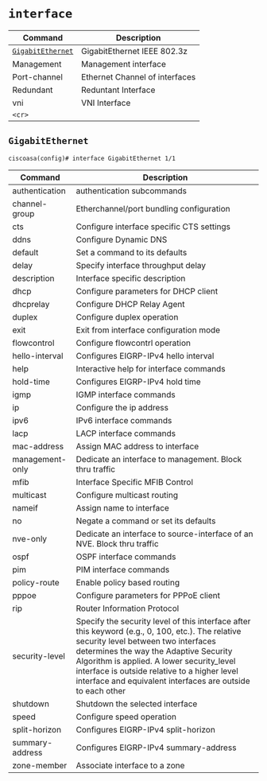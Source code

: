 # `interface`

|    Command    | Description |
| ------------- | ----------- |
| [`GigabitEthernet`](#gigabitethernet) | GigabitEthernet IEEE 802.3z |
| Management | Management interface |
| Port-channel | Ethernet Channel of interfaces |
| Redundant | Reduntant Interface |
| vni | VNI Interface |
| `<cr>` | |

## `GigabitEthernet`

```
ciscoasa(config)# interface GigabitEthernet 1/1
```

|    Command    | Description |
| ------------- | ----------- |
| authentication | authentication subcommands |
| channel-group | Etherchannel/port bundling configuration |
| cts | Configure interface specific CTS settings |
| ddns | Configure Dynamic DNS |
| default | Set a command to its defaults |
| delay | Specify interface throughput delay |
| description | Interface specific description |
| dhcp | Configure parameters for DHCP client |
| dhcprelay | Configure DHCP Relay Agent |
| duplex | Configure duplex operation |
| exit | Exit from interface configuration mode |
| flowcontrol | Configure flowcontrl operation |
| hello-interval | Configures EIGRP-IPv4 hello interval |
| help | Interactive help for interface commands |
| hold-time | Configures EIGRP-IPv4 hold time |
| igmp | IGMP interface commands |
| ip | Configure the ip address |
| ipv6 | IPv6 interface commands |
| lacp | LACP interface commands |
| mac-address | Assign MAC address to interface |
| management-only | Dedicate an interface to management. Block thru traffic |
| mfib | Interface Specific MFIB Control |
| multicast | Configure multicast routing |
| nameif | Assign name to interface |
| no | Negate a command or set its defaults |
| nve-only | Dedicate an interface to source-interface of an NVE. Block thru traffic |
| ospf | OSPF interface commands |
| pim | PIM interface commands |
| policy-route | Enable policy based routing |
| pppoe | Configure parameters for PPPoE client |
| rip | Router Information Protocol |
| security-level | Specify the security level of this interface after this keyword (e.g., 0, 100, etc.). The relative security level between two interfaces determines the way the Adaptive Security Algorithm is applied. A lower security_level interface is outside relative to a higher level interface and equivalent interfaces are outside to each other |
| shutdown | Shutdown the selected interface |
| speed | Configure speed operation |
| split-horizon | Configures EIGRP-IPv4 split-horizon |
| summary-address | Configures EIGRP-IPv4 summary-address |
| zone-member | Associate interface to a zone |
